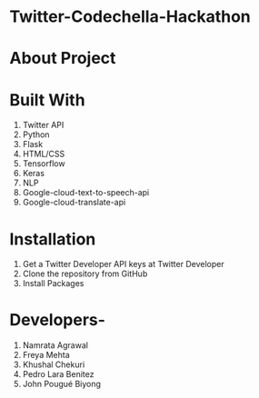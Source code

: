 # Twitter-Codechella-Hackathon


# About Project

# Built With
1. Twitter API
2. Python
3. Flask
4. HTML/CSS
5. Tensorflow
6. Keras
7. NLP
8. Google-cloud-text-to-speech-api
9. Google-cloud-translate-api


# Installation
1. Get a Twitter Developer API keys at Twitter Developer
2. Clone the repository from GitHub
3. Install Packages



# Developers- 
1. Namrata Agrawal
2. Freya Mehta
3. Khushal Chekuri
4. Pedro Lara Benitez
5. John Pougué Biyong
